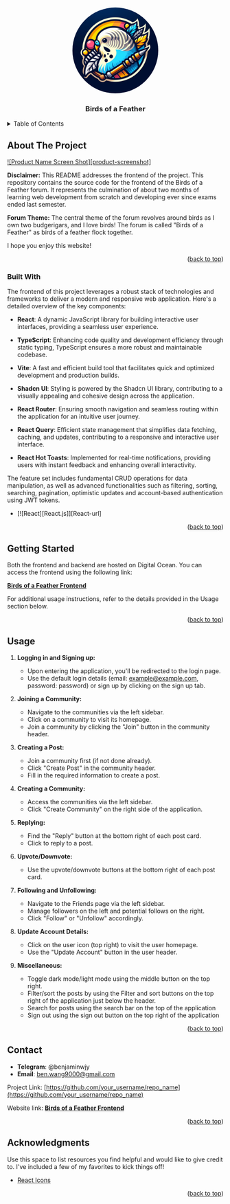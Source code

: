 <!-- PROJECT LOGO -->
<br />
<div align="center">
  <a href="https://github.com/benjam11n/Birds-of-a-Feather-frontend">
    <img src="./public/Logo.jpg" alt="Logo" width="200" height="200" style="border-radius: 50%;">
  </a>

  <h3 align="center">Birds of a Feather</h3>
</div>

<!-- TABLE OF CONTENTS -->
<details>
  <summary>Table of Contents</summary>
  <ol>
    <li>
      <a href="#about-the-project">About The Project</a>
      <ul>
        <li><a href="#built-with">Built With</a></li>
      </ul>
    </li>
    <li><a href="#getting-started">Getting Started</a></li>
    <li><a href="#usage">Usage</a></li>
    <li><a href="#contact">Contact</a></li>
    <li><a href="#acknowledgments">Acknowledgments</a></li>
  </ol>
</details>

<!-- ABOUT THE PROJECT -->

## About The Project

[![Product Name Screen Shot][product-screenshot]](https://example.com)

**Disclaimer:** This README addresses the frontend of the project. This repository contains the source code for the frontend of the Birds of a Feather forum. It represents the culmination of about two months of learning web development from scratch and developing ever since exams ended last semester.

**Forum Theme:** The central theme of the forum revolves around birds as I own two budgerigars, and I love birds! The forum is called "Birds of a Feather" as birds of a feather flock together.

I hope you enjoy this website!

<p align="right">(<a href="#readme-top">back to top</a>)</p>

### Built With

The frontend of this project leverages a robust stack of technologies and frameworks to deliver a modern and responsive web application. Here's a detailed overview of the key components:

- **React**: A dynamic JavaScript library for building interactive user interfaces, providing a seamless user experience.

- **TypeScript**: Enhancing code quality and development efficiency through static typing, TypeScript ensures a more robust and maintainable codebase.

- **Vite**: A fast and efficient build tool that facilitates quick and optimized development and production builds.

- **Shadcn UI**: Styling is powered by the Shadcn UI library, contributing to a visually appealing and cohesive design across the application.

- **React Router**: Ensuring smooth navigation and seamless routing within the application for an intuitive user journey.

- **React Query**: Efficient state management that simplifies data fetching, caching, and updates, contributing to a responsive and interactive user interface.

- **React Hot Toasts**: Implemented for real-time notifications, providing users with instant feedback and enhancing overall interactivity.

The feature set includes fundamental CRUD operations for data manipulation, as well as advanced functionalities such as filtering, sorting, searching, pagination, optimistic updates and account-based authentication using JWT tokens.

- [![React][React.js]][React-url]

<p align="right">(<a href="#readme-top">back to top</a>)</p>

<!-- GETTING STARTED -->

## Getting Started

Both the frontend and backend are hosted on Digital Ocean. You can access the frontend using the following link:

[**Birds of a Feather Frontend**](https://birds-of-a-feather-c5xki.ondigitalocean.app)

For additional usage instructions, refer to the details provided in the Usage section below.

<p align="right">(<a href="#readme-top">back to top</a>)</p>

<!-- USAGE EXAMPLES -->

## Usage

1. **Logging in and Signing up:**

   - Upon entering the application, you'll be redirected to the login page.
   - Use the default login details (email: example@example.com, password: password) or sign up by clicking on the sign up tab.

2. **Joining a Community:**

   - Navigate to the communities via the left sidebar.
   - Click on a community to visit its homepage.
   - Join a community by clicking the "Join" button in the community header.

3. **Creating a Post:**

   - Join a community first (if not done already).
   - Click "Create Post" in the community header.
   - Fill in the required information to create a post.

4. **Creating a Community:**

   - Access the communities via the left sidebar.
   - Click "Create Community" on the right side of the application.

5. **Replying:**

   - Find the "Reply" button at the bottom right of each post card.
   - Click to reply to a post.

6. **Upvote/Downvote:**

   - Use the upvote/downvote buttons at the bottom right of each post card.

7. **Following and Unfollowing:**

   - Navigate to the Friends page via the left sidebar.
   - Manage followers on the left and potential follows on the right.
   - Click "Follow" or "Unfollow" accordingly.

8. **Update Account Details:**

   - Click on the user icon (top right) to visit the user homepage.
   - Use the "Update Account" button in the user header.

9. **Miscellaneous:**
   - Toggle dark mode/light mode using the middle button on the top right.
   - Filter/sort the posts by using the Filter and sort buttons on the top right of the application just below the header.
   - Search for posts using the search bar on the top of the application
   - Sign out using the sign out button on the top right of the application

<p align="right">(<a href="#readme-top">back to top</a>)</p>

<!-- CONTACT -->

## Contact

- **Telegram**: @benjaminwjy
- **Email**: ben.wang9000@gmail.com

Project Link: [https://github.com/your_username/repo_name](https://github.com/your_username/repo_name)

Website link: [**Birds of a Feather Frontend**](https://birds-of-a-feather-c5xki.ondigitalocean.app)

<p align="right">(<a href="#readme-top">back to top</a>)</p>

<!-- ACKNOWLEDGMENTS -->

## Acknowledgments

Use this space to list resources you find helpful and would like to give credit to. I've included a few of my favorites to kick things off!

- [React Icons](https://react-icons.github.io/react-icons/search)

<p align="right">(<a href="#readme-top">back to top</a>)</p>
